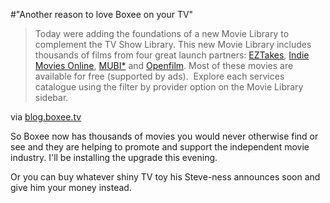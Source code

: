 #"Another reason to love Boxee on your TV"


 <div class="posterous_bookmarklet_entry">
 <blockquote class="posterous_long_quote">Today were adding the foundations of a new Movie Library to complement the TV Show Library. This new Movie Library includes thousands of films from four great launch partners: <a href="http://www.eztakes.com">EZTakes</a>, <a href="http://www.indiemoviesonline.com">Indie Movies Online</a>, <a href="http://www.mubi.com">MUBI*</a> and <a href="http://www.openfilm.com">Openfilm</a>. Most of these movies are available for free (supported by ads). &nbsp;Explore each services catalogue using the filter by provider option on the Movie Library sidebar.</blockquote>

<div class="posterous_quote_citation">via <a href="http://blog.boxee.tv/">blog.boxee.tv</a></div>
 <p>So Boxee now has thousands of movies you would never otherwise find or see and they are helping to promote and support the independent movie industry. I'll be installing the upgrade this evening.
</p><p>Or you can buy whatever shiny TV toy his Steve-ness announces soon and give him your money instead.</p></div>
 
